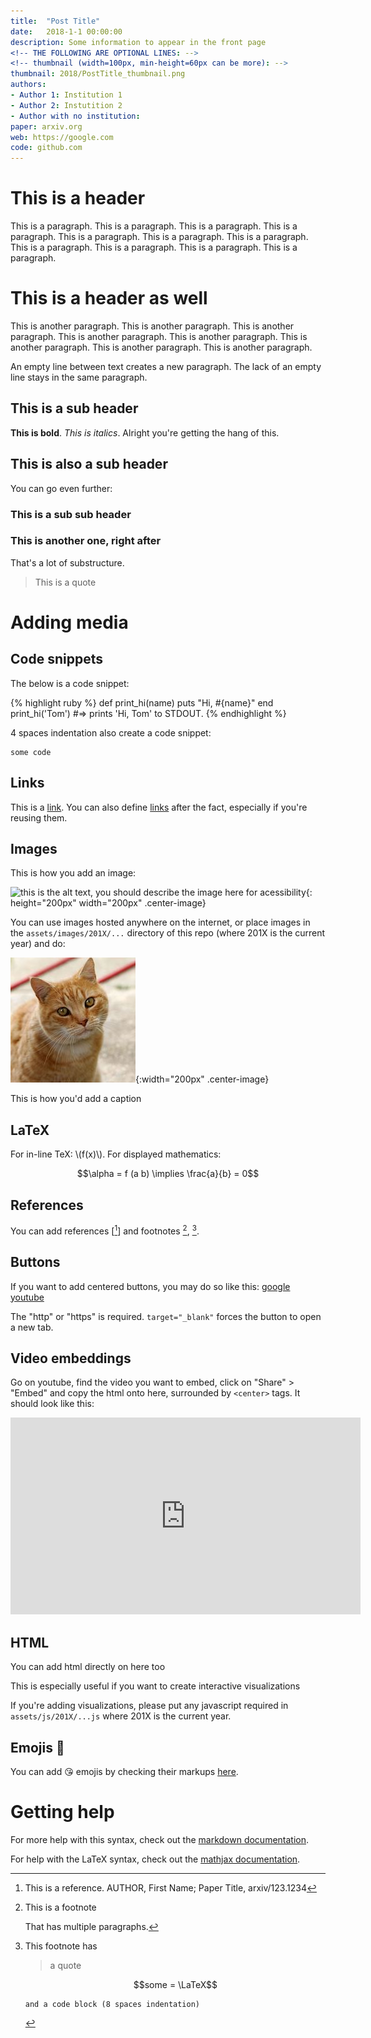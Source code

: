 ```yaml
---
title:  "Post Title"
date:   2018-1-1 00:00:00
description: Some information to appear in the front page
<!-- THE FOLLOWING ARE OPTIONAL LINES: -->
<!-- thumbnail (width=100px, min-height=60px can be more): -->
thumbnail: 2018/PostTitle_thumbnail.png
authors:
- Author 1: Institution 1
- Author 2: Instutition 2
- Author with no institution:
paper: arxiv.org
web: https://google.com
code: github.com
---
```


This is a header
================
This is a paragraph. This is a paragraph. This is a paragraph. This is a
paragraph. This is a paragraph. This is a paragraph. This is a paragraph. This
is a paragraph. This is a paragraph. This is a paragraph. This is a paragraph.

# This is a header as well
This is another paragraph. This is another paragraph. This is another
paragraph. This is another paragraph. This is another paragraph. This is
another paragraph. This is another paragraph. This is another paragraph.

An empty line between text creates a new paragraph.
The lack of an empty line stays in the same paragraph.

## This is a sub header
**This is bold**. _This is italics_.
Alright you're getting the hang of this.

This is also a sub header
-------------------------
You can go even further:

### This is a sub sub header
### This is another one, right after
That's a lot of substructure.

> This is a quote

# Adding media
## Code snippets
The below is a code snippet:

{% highlight ruby %}
def print_hi(name)
  puts "Hi, #{name}"
end
print_hi('Tom')
#=> prints 'Hi, Tom' to STDOUT.
{% endhighlight %}

4 spaces indentation also create a code snippet:

    some code

## Links
This is a [link](google.com). You can also define [links][google] after the
fact, especially if you're reusing them.

[google]: https://google.com

## Images
This is how you add an image:

![this is the alt text, you should describe the image here for acessibility](https://upload.wikimedia.org/wikipedia/commons/thumb/3/3a/Cat03.jpg/1200px-Cat03.jpg){: height="200px" width="200px" .center-image}

You can use images hosted anywhere on the internet, or place images in the
`assets/images/201X/...` directory of this repo (where 201X is the current
year) and do:

![this is the alt text, you should describe the image here for acessibility](/assets/images/2018/cat.jpg){:width="200px" .center-image}
<figcaption>This is how you'd add a caption</figcaption>

## LaTeX
For in-line TeX: \\(f(x)\\). For displayed mathematics:

$$\alpha = f (a b) \implies \frac{a}{b} = 0$$

## References
You can add references [[^referencetag]] and footnotes [^anothertag], [^onelasttag].

[^referencetag]: This is a reference. AUTHOR, First Name; Paper Title, arxiv/123.1234
[^anothertag]:
    This is a footnote

    That has multiple paragraphs.

[^onelasttag]:
    This footnote has
    > a quote

    $$some = \LaTeX$$

        and a code block (8 spaces indentation)

## Buttons
If you want to add centered buttons, you may do so like this:
<buttons>
  <a href="https://google.com" target="_blank">google</a>
  <a href="http://youtube.com">youtube</a>
</buttons>

The "http" or "https" is required. `target="_blank"` forces the button to open
a new tab.

## Video embeddings
Go on youtube, find the video you want to embed, click on "Share" > "Embed" and
copy the html onto here, surrounded by `<center>` tags. It should look like this:

<center>
  <iframe width="560" height="315" src="https://www.youtube-nocookie.com/embed/dQw4w9WgXcQ" frameborder="0" allow="autoplay; encrypted-media" allowfullscreen></iframe>
</center>

## HTML
<p>You can add html directly on here too</p>
<p>This is especially useful if you want to create interactive visualizations</p>

If you're adding visualizations, please put any javascript required in
`assets/js/201X/...js` where 201X is the current year.

## Emojis :poop:
You can add :kissing_heart: emojis by checking their markups
[here](https://gist.github.com/rxaviers/7360908).

# Getting help
For more help with this syntax, check out the [markdown documentation][mddocs].

For help with the LaTeX syntax, check out the [mathjax documentation][mjxdocs].

[mddocs]: https://help.github.com/articles/basic-writing-and-formatting-syntax/ 
[mjxdocs]: https://docs.mathjax.org/en/latest/
